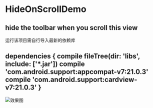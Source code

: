 # HideOnScrollDemo

hide the toolbar when you scroll this view
-
运行该项目需自行导入最新的依赖库

dependencies {
    compile fileTree(dir: 'libs', include: ['*.jar'])
    compile 'com.android.support:appcompat-v7:21.0.3'
    compile 'com.android.support:cardview-v7:21.0.3'
}
-
![效果图](http://img.my.csdn.net/uploads/201504/02/1427986621_3579.gif)
